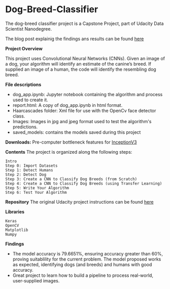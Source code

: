 # Dog-Breed-Classifier
The dog-breed classifier project is a Capstone Project, part of Udacity Data Scientist Nanodegree. 

The blog post explainig the findings ans results can be found [here](https://leo-tomassetti.medium.com/can-you-tell-which-is-a-dogs-breed-baadfafe4757)

**Project Overview**

This project uses Convolutional Neural Networks (CNNs). Given an image of a dog, your algorithm will identify an estimate of the canine’s breed. If supplied an image of a human, the code will identify the resembling dog breed.

**File descriptions**
- dog_app.ipynb: Jupyter notebook containing the algorithm and process used to create it.
- report.html: A copy of dog_app.ipynb in html format.
- Haarcascades folder: Xml file for use with the OpenCv face detector class.
- Images: Images in jpg and jpeg format used to test the algorithm's predictions.
- saved_models: contains the models saved during this project

**Downloads:**
Pre-computer bottleneck features for [InceptionV3](https://s3-us-west-1.amazonaws.com/udacity-aind/dog-project/DogInceptionV3Data.npz)

**Contents**
The project is organized along the following steps:

    Intro
    Step 0: Import Datasets
    Step 1: Detect Humans
    Step 2: Detect Dog
    Step 3: Create a CNN to Classify Dog Breeds (from Scratch)
    Step 4: Create a CNN to Classify Dog Breeds (using Transfer Learning)
    Step 5: Write Your Algorithm
    Step 6: Test Your Algorithm

**Repository**
The original Udacity project instructions can be found [here](https://github.com/udacity/deep-learning-v2-pytorch/tree/master/project-dog-classification)

**Libraries**
```
Keras
OpenCV
Matplotlib
Numpy
```

**Findings**
* The model accuracy is 79.6651%, ensuring accuracy greater than 60%, proving suitablility for the current problem. The model proposed works as expected, identifying dogs (and breeds) and humans with good accuracy.
* Great project to learn how to build a pipeline to process real-world, user-supplied images.
